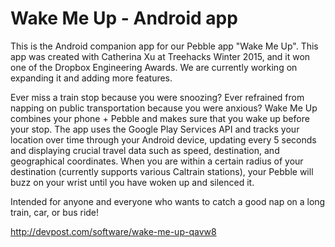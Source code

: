 Wake Me Up - Android app
===========================

This is the Android companion app for our Pebble app "Wake Me Up".  This app was created with Catherina Xu at Treehacks Winter 2015, and it won one of the Dropbox Engineering Awards.  We are currently working on expanding it and adding more features.

Ever miss a train stop because you were snoozing? Ever refrained from napping on public transportation because you were anxious? Wake Me Up combines your phone + Pebble and makes sure that you wake up before your stop. The app uses the Google Play Services API and tracks your location over time through your Android device, updating every 5 seconds and displaying crucial travel data such as speed, destination, and geographical coordinates. When you are within a certain radius of your destination (currently supports various Caltrain stations), your Pebble will buzz on your wrist until you have woken up and silenced it.

Intended for anyone and everyone who wants to catch a good nap on a long train, car, or bus ride!

http://devpost.com/software/wake-me-up-qavw8

